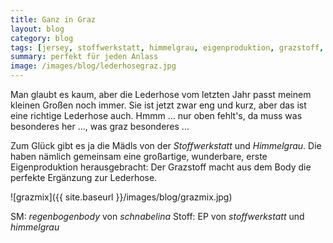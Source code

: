 ```yaml
---
title: Ganz in Graz
layout: blog
category: blog
tags: [jersey, stoffwerkstatt, himmelgrau, eigenproduktion, grazstoff, schnabelina regenbogenbody, lederhose, nähfrosch, stoffwindelhose]  
summary: perfekt für jeden Anlass
image: /images/blog/lederhosegraz.jpg
---
```


Man glaubt es kaum, aber die Lederhose vom letzten Jahr passt meinem kleinen Großen noch immer. Sie ist jetzt zwar eng und kurz, aber das ist eine richtige Lederhose auch. Hmmm ... nur oben fehlt's, da muss was besonderes her ..., was graz besonderes ...

Zum Glück gibt es ja die Mädls von der *Stoffwerkstatt* und *Himmelgrau*. Die haben nämlich gemeinsam eine großartige, wunderbare, erste Eigenproduktion herausgebracht: Der Grazstoff macht aus dem Body die perfekte Ergänzung zur Lederhose.

![grazmix]({{ site.baseurl }}/images/blog/grazmix.jpg)


SM: *regenbogenbody* von *schnabelina*
Stoff: EP von *stoffwerkstatt* und *himmelgrau*
